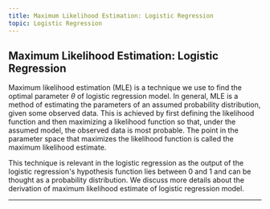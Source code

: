 ```yaml
---
title: Maximum Likelihood Estimation: Logistic Regression
topic: Logistic Regression
---
```


## Maximum Likelihood Estimation: Logistic Regression

Maximum likelihood estimation (MLE) is a technique we use to find the optimal parameter $\theta$ of logistic regression model. In general, MLE is a method of estimating the parameters of an assumed probability distribution, given some observed data. This is achieved by first defining the likelihood function and then maximizing a likelihood function so that, under the assumed model, the observed data is most probable. The point in the parameter space that maximizes the likelihood function is called the maximum likelihood estimate. 

This technique is relevant in the logistic regression as the output of the logistic regression's hypothesis function lies between $0$ and $1$ and can be thought as a probability distribution. We discuss more details about the derivation of maximum likelihood estimate of logistic regression model.

---

